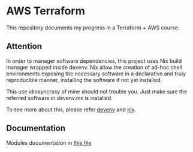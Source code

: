 # AWS Terraform

This repository documents my progress
in a Terraform + AWS course.

## Attention

In order to manager software dependencies,
this project uses Nix build manager wrapped inside devenv. Nix allow the creation of ad-hoc shell environments exposing the necessary software in a declarative and truly reproducible manner, installing the software if not yet installed.

This use idiosyncrasy of mine should not trouble you. Just make sure the referred software in devenv.nix is installed.

To see more about this, please refer [devenv](https://devenv.sh/) and [nix](https://nix.dev/).

## Documentation

Modules documentation in [this file](./aws-terraform/README.md)